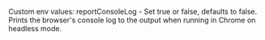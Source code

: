 Custom env values:
reportConsoleLog - Set true or false, defaults to false. Prints the browser's console log to the output when running in Chrome on headless mode.